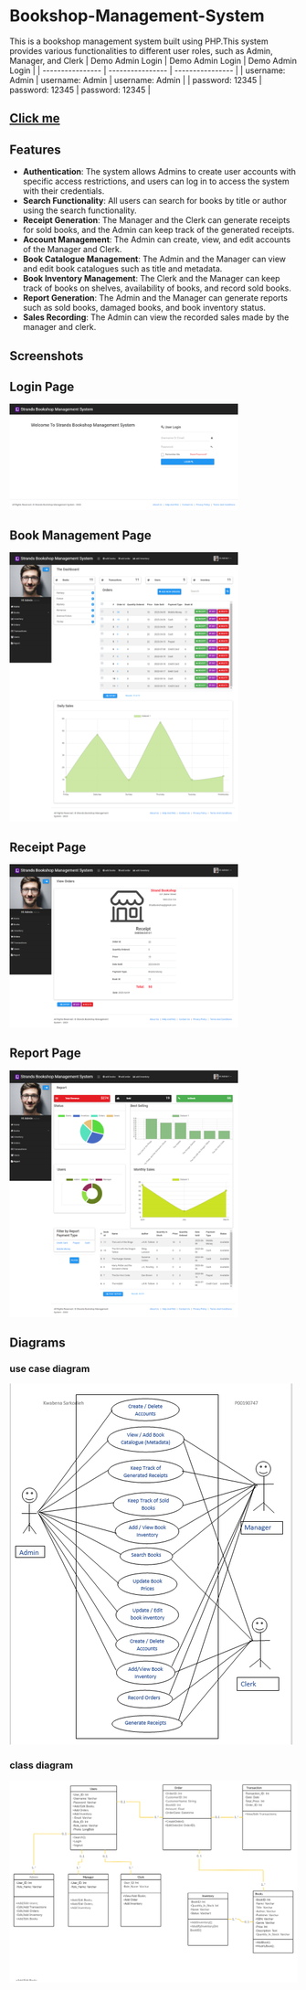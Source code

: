 # Bookshop-Management-System


This is a bookshop management system built using PHP.This system provides various functionalities to different user roles, such as Admin, Manager, and Clerk
| Demo Admin Login | Demo Admin Login | Demo Admin Login |
| ---------------- | ---------------- | ---------------- |
| username: Admin  | username: Admin  | username: Admin  |
| password: 12345  | password: 12345  | password: 12345  |
## [Click me](https://bookshop-management-systems.000webhostapp.com/)


## Features

- **Authentication**: The system allows Admins to create user accounts with specific access restrictions, and users can log in to access the system with their credentials.
- **Search Functionality**: All users can search for books by title or author using the search functionality.
- **Receipt Generation**: The Manager and the Clerk can generate receipts for sold books, and the Admin can keep track of the generated receipts.
- **Account Management**: The Admin can create, view, and edit accounts of the Manager and Clerk.
- **Book Catalogue Management**: The Admin and the Manager can view and edit book catalogues such as title and metadata.
- **Book Inventory Management**: The Clerk and the Manager can keep track of books on shelves, availability of books, and record sold books.
- **Report Generation**: The Admin and the Manager can generate reports such as sold books, damaged books, and book inventory status.
- **Sales Recording**: The Admin can view the recorded sales made by the manager and clerk.






## Screenshots



## Login Page
<img src="screenshots/login.png" width="400">

## Book Management Page
<img src="screenshots/home.png" width="400">

## Receipt Page
<img src="screenshots/receipt.png" width="400">

## Report Page
<img src="screenshots/report.png" width="400">




##  Diagrams
### use case diagram
![Usecase](screenshots/usecase.png)
### class diagram
![Class](screenshots/classdiagram.jpg)

